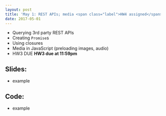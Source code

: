 ```yaml
---
layout: post
title: 'May 1: REST APIs; media <span class="label">HW4 assigned</span>'
date: 2017-05-01
---
```


- Querying 3rd party REST APIs
- Creating `Promise`s
- Using closures
- Media in JavaScript (preloading images, audio)
- <span class="label">HW3 DUE</span> **HW3 due at 11:59pm**

<!--more-->

## Slides:
- example

## Code:
- example
